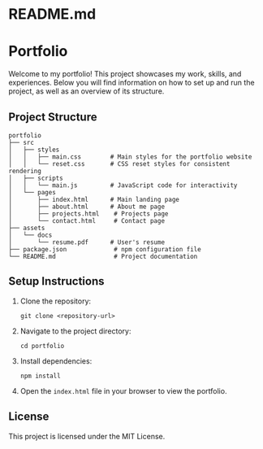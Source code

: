 # README.md

# Portfolio

Welcome to my portfolio! This project showcases my work, skills, and experiences. Below you will find information on how to set up and run the project, as well as an overview of its structure.

## Project Structure

```
portfolio
├── src
│   ├── styles
│   │   ├── main.css        # Main styles for the portfolio website
│   │   └── reset.css       # CSS reset styles for consistent rendering
│   ├── scripts
│   │   └── main.js         # JavaScript code for interactivity
│   └── pages
│       ├── index.html      # Main landing page
│       ├── about.html      # About me page
│       ├── projects.html    # Projects page
│       └── contact.html     # Contact page
├── assets
│   └── docs
│       └── resume.pdf      # User's resume
├── package.json             # npm configuration file
└── README.md                # Project documentation
```

## Setup Instructions

1. Clone the repository:
   ```
   git clone <repository-url>
   ```

2. Navigate to the project directory:
   ```
   cd portfolio
   ```

3. Install dependencies:
   ```
   npm install
   ```

4. Open the `index.html` file in your browser to view the portfolio.

## License

This project is licensed under the MIT License.